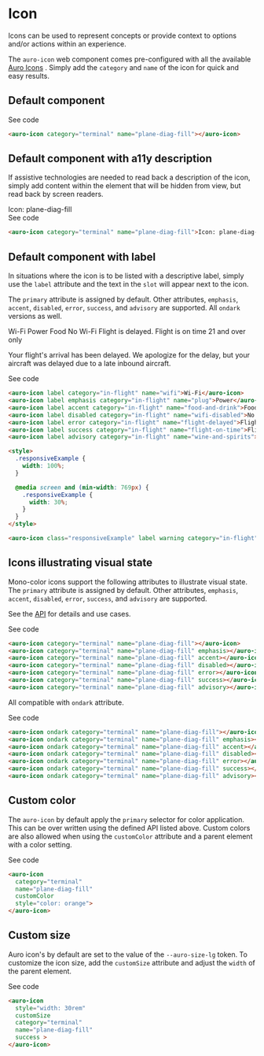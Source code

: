 # Icon

Icons can be used to represent concepts or provide context to options and/or actions within an experience.

The `auro-icon` web component comes pre-configured with all the available [Auro Icons](/icons/usage) . Simply add the `category` and `name` of the icon for quick and easy results.

## Default component

<div class="exampleWrapper">
  <auro-icon category="terminal" name="plane-diag-fill"></auro-icon>
</div>

<auro-accordion lowProfile justifyRight>
  <span slot="trigger">See code</span>

  ```html
  <auro-icon category="terminal" name="plane-diag-fill"></auro-icon>
  ```

</auro-accordion>

## Default component with a11y description

If assistive technologies are needed to read back a description of the icon, simply add content within the element that will be hidden from view, but read back by screen readers.

<div class="exampleWrapper">
  <auro-icon category="terminal" name="plane-diag-fill">Icon: plane-diag-fill</auro-icon>
</div>

<auro-accordion lowProfile justifyRight>
  <span slot="trigger">See code</span>

  ```html
  <auro-icon category="terminal" name="plane-diag-fill">Icon: plane-diag-fill</auro-icon>
  ```

</auro-accordion>

## Default component with label

In situations where the icon is to be listed with a descriptive label, simply use the `label` attribute and the text in the `slot` will appear next to the icon.

The `primary` attribute is assigned by default. Other attributes, `emphasis`, `accent`, `disabled`, `error`, `success`, and `advisory` are supported. All `ondark` versions as well.

<div class="exampleWrapper">
  <auro-icon label category="in-flight" name="wifi">Wi-Fi</auro-icon>
  <auro-icon label emphasis category="in-flight" name="plug">Power</auro-icon>
  <auro-icon label accent category="in-flight" name="food-and-drink">Food</auro-icon>
  <auro-icon label disabled category="in-flight" name="wifi-disabled">No Wi-Fi</auro-icon>
  <auro-icon label error category="in-flight" name="flight-delayed">Flight is delayed.</auro-icon>
  <auro-icon label success category="in-flight" name="flight-on-time">Flight is on time</auro-icon>
  <auro-icon label advisory category="in-flight" name="wine-and-spirits">21 and over only</auro-icon>
</div>
<div class="exampleWrapper">

  <style>
    .responsiveExample {
      width: 100%;
    }

    @media screen and (min-width: 769px) {
      .responsiveExample {
        width: 30%;
      }
    }
  </style>

  <auro-icon class="responsiveExample" label warning category="in-flight" name="flight-delayed">Your flight's arrival has been delayed. We apologize for the delay, but your aircraft was delayed due to a late inbound aircraft.</auro-icon>
</div>

<auro-accordion lowProfile justifyRight>
  <span slot="trigger">See code</span>

  ```html
  <auro-icon label category="in-flight" name="wifi">Wi-Fi</auro-icon>
  <auro-icon label emphasis category="in-flight" name="plug">Power</auro-icon>
  <auro-icon label accent category="in-flight" name="food-and-drink">Food</auro-icon>
  <auro-icon label disabled category="in-flight" name="wifi-disabled">No Wi-Fi</auro-icon>
  <auro-icon label error category="in-flight" name="flight-delayed">Flight is delayed.</auro-icon>
  <auro-icon label success category="in-flight" name="flight-on-time">Flight is on time</auro-icon>
  <auro-icon label advisory category="in-flight" name="wine-and-spirits">21 and over only</auro-icon>

  <style>
    .responsiveExample {
      width: 100%;
    }

    @media screen and (min-width: 769px) {
      .responsiveExample {
        width: 30%;
      }
    }
  </style>

  <auro-icon class="responsiveExample" label warning category="in-flight" name="flight-delayed">Your flight's arrival has been delayed. We apologize for the delay, but your aircraft was delayed due to a late inbound aircraft.</auro-icon>

  ```

</auro-accordion>

## Icons illustrating visual state

Mono-color icons support the following attributes to illustrate visual state. The `primary` attribute is assigned by default. Other attributes, `emphasis`, `accent`, `disabled`, `error`, `success`, and `advisory` are supported.

See the [API](/components/auro/icon/api) for details and use cases.

<div class="exampleWrapper">
  <auro-icon category="terminal" name="plane-diag-fill"></auro-icon>
  <auro-icon category="terminal" name="plane-diag-fill" emphasis></auro-icon>
  <auro-icon category="terminal" name="plane-diag-fill" accent></auro-icon>
  <auro-icon category="terminal" name="plane-diag-fill" disabled></auro-icon>
  <auro-icon category="terminal" name="plane-diag-fill" error></auro-icon>
  <auro-icon category="terminal" name="plane-diag-fill" success></auro-icon>
  <auro-icon category="terminal" name="plane-diag-fill" advisory></auro-icon>
</div>

<auro-accordion lowProfile justifyRight>
  <span slot="trigger">See code</span>

  ```html
  <auro-icon category="terminal" name="plane-diag-fill"></auro-icon>
  <auro-icon category="terminal" name="plane-diag-fill" emphasis></auro-icon>
  <auro-icon category="terminal" name="plane-diag-fill" accent></auro-icon>
  <auro-icon category="terminal" name="plane-diag-fill" disabled></auro-icon>
  <auro-icon category="terminal" name="plane-diag-fill" error></auro-icon>
  <auro-icon category="terminal" name="plane-diag-fill" success></auro-icon>
  <auro-icon category="terminal" name="plane-diag-fill" advisory></auro-icon>
  ```

</auro-accordion>

All compatible with `ondark` attribute.

<div class="exampleWrapper--ondark">
  <auro-icon ondark category="terminal" name="plane-diag-fill"></auro-icon>
  <auro-icon ondark category="terminal" name="plane-diag-fill" emphasis></auro-icon>
  <auro-icon ondark category="terminal" name="plane-diag-fill" accent></auro-icon>
  <auro-icon ondark category="terminal" name="plane-diag-fill" disabled></auro-icon>
  <auro-icon ondark category="terminal" name="plane-diag-fill" error></auro-icon>
  <auro-icon ondark category="terminal" name="plane-diag-fill" success></auro-icon>
  <auro-icon ondark category="terminal" name="plane-diag-fill" advisory></auro-icon>
</div>

<auro-accordion lowProfile justifyRight>
  <span slot="trigger">See code</span>

  ```html
  <auro-icon ondark category="terminal" name="plane-diag-fill"></auro-icon>
  <auro-icon ondark category="terminal" name="plane-diag-fill" emphasis></auro-icon>
  <auro-icon ondark category="terminal" name="plane-diag-fill" accent></auro-icon>
  <auro-icon ondark category="terminal" name="plane-diag-fill" disabled></auro-icon>
  <auro-icon ondark category="terminal" name="plane-diag-fill" error></auro-icon>
  <auro-icon ondark category="terminal" name="plane-diag-fill" success></auro-icon>
  <auro-icon ondark category="terminal" name="plane-diag-fill" advisory></auro-icon>
  ```

</auro-accordion>

## Custom color

The `auro-icon` by default apply the `primary` selector for color application. This can be over written using the defined API listed above. Custom colors are also allowed when using the `customColor` attribute and a parent element with a color setting.

<div class="exampleWrapper">
  <auro-icon category="terminal" name="plane-diag-fill" customColor style="color: orange"></auro-icon>
</div>

<auro-accordion lowProfile justifyRight>
  <span slot="trigger">See code</span>

  ```html
  <auro-icon
    category="terminal"
    name="plane-diag-fill"
    customColor
    style="color: orange">
  </auro-icon>

  ```

</auro-accordion>

## Custom size

Auro icon's by default are set to the value of the `--auro-size-lg` token. To customize the icon size, add the `customSize` attribute and adjust the `width` of the parent element.

<div class="exampleWrapper">
  <auro-icon style="width: 30rem" category="terminal" name="plane-diag-fill" success customSize></auro-icon>
</div>

<auro-accordion lowProfile justifyRight>
  <span slot="trigger">See code</span>

  ```html
  <auro-icon
    style="width: 30rem"
    customSize
    category="terminal"
    name="plane-diag-fill"
    success >
  </auro-icon>

  ```

</auro-accordion>
